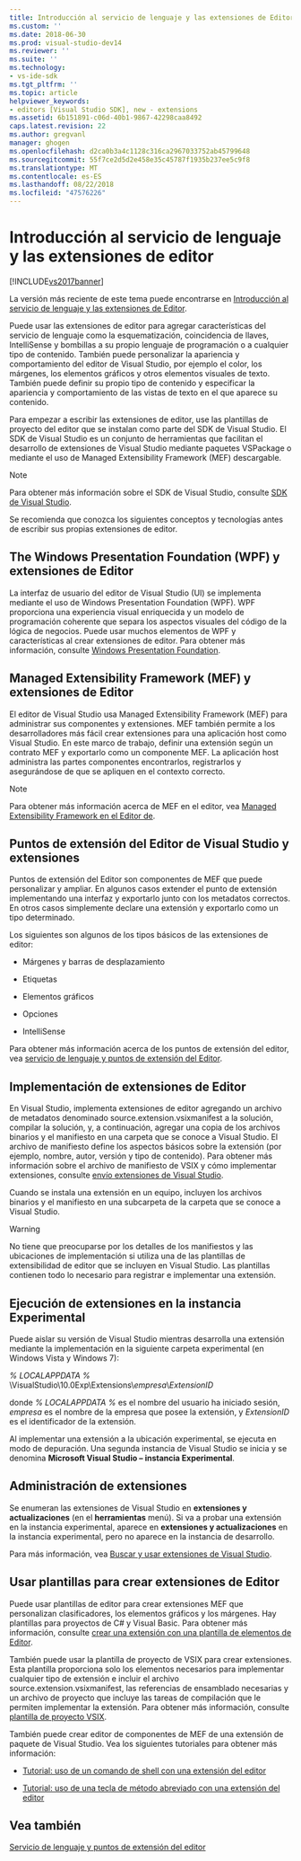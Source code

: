 ```yaml
---
title: Introducción al servicio de lenguaje y las extensiones de Editor | Microsoft Docs
ms.custom: ''
ms.date: 2018-06-30
ms.prod: visual-studio-dev14
ms.reviewer: ''
ms.suite: ''
ms.technology:
- vs-ide-sdk
ms.tgt_pltfrm: ''
ms.topic: article
helpviewer_keywords:
- editors [Visual Studio SDK], new - extensions
ms.assetid: 6b151891-c06d-40b1-9867-42298caa8492
caps.latest.revision: 22
ms.author: gregvanl
manager: ghogen
ms.openlocfilehash: d2ca0b3a4c1128c316ca2967033752ab45799648
ms.sourcegitcommit: 55f7ce2d5d2e458e35c45787f1935b237ee5c9f8
ms.translationtype: MT
ms.contentlocale: es-ES
ms.lasthandoff: 08/22/2018
ms.locfileid: "47576226"
---
```

# <a name="getting-started-with-language-service-and-editor-extensions"></a>Introducción al servicio de lenguaje y las extensiones de editor
[!INCLUDE[vs2017banner](../includes/vs2017banner.md)]

La versión más reciente de este tema puede encontrarse en [Introducción al servicio de lenguaje y las extensiones de Editor](https://docs.microsoft.com/visualstudio/extensibility/getting-started-with-language-service-and-editor-extensions).  
  
Puede usar las extensiones de editor para agregar características del servicio de lenguaje como la esquematización, coincidencia de llaves, IntelliSense y bombillas a su propio lenguaje de programación o a cualquier tipo de contenido. También puede personalizar la apariencia y comportamiento del editor de Visual Studio, por ejemplo el color, los márgenes, los elementos gráficos y otros elementos visuales de texto. También puede definir su propio tipo de contenido y especificar la apariencia y comportamiento de las vistas de texto en el que aparece su contenido.  
  
 Para empezar a escribir las extensiones de editor, use las plantillas de proyecto del editor que se instalan como parte del SDK de Visual Studio. El SDK de Visual Studio es un conjunto de herramientas que facilitan el desarrollo de extensiones de Visual Studio mediante paquetes VSPackage o mediante el uso de Managed Extensibility Framework (MEF) descargable.  
  
> [!NOTE]
>  Para obtener más información sobre el SDK de Visual Studio, consulte [SDK de Visual Studio](../extensibility/visual-studio-sdk.md).  
  
 Se recomienda que conozca los siguientes conceptos y tecnologías antes de escribir sus propias extensiones de editor.  
  
## <a name="the-windows-presentation-foundation-wpf-and-editor-extensions"></a>The Windows Presentation Foundation (WPF) y extensiones de Editor  
 La interfaz de usuario del editor de Visual Studio (UI) se implementa mediante el uso de Windows Presentation Foundation (WPF). WPF proporciona una experiencia visual enriquecida y un modelo de programación coherente que separa los aspectos visuales del código de la lógica de negocios. Puede usar muchos elementos de WPF y características al crear extensiones de editor. Para obtener más información, consulte [Windows Presentation Foundation](http://msdn.microsoft.com/library/f667bd15-2134-41e9-b4af-5ced6fafab5d).  
  
## <a name="the-managed-extensibility-framework-mef-and-editor-extensions"></a>Managed Extensibility Framework (MEF) y extensiones de Editor  
 El editor de Visual Studio usa Managed Extensibility Framework (MEF) para administrar sus componentes y extensiones. MEF también permite a los desarrolladores más fácil crear extensiones para una aplicación host como Visual Studio. En este marco de trabajo, definir una extensión según un contrato MEF y exportarlo como un componente MEF. La aplicación host administra las partes componentes encontrarlos, registrarlos y asegurándose de que se apliquen en el contexto correcto.  
  
> [!NOTE]
>  Para obtener más información acerca de MEF en el editor, vea [Managed Extensibility Framework en el Editor de](../extensibility/managed-extensibility-framework-in-the-editor.md).  
  
## <a name="visual-studio-editor-extension-points-and-extensions"></a>Puntos de extensión del Editor de Visual Studio y extensiones  
 Puntos de extensión del Editor son componentes de MEF que puede personalizar y ampliar. En algunos casos extender el punto de extensión implementando una interfaz y exportarlo junto con los metadatos correctos. En otros casos simplemente declare una extensión y exportarlo como un tipo determinado.  
  
 Los siguientes son algunos de los tipos básicos de las extensiones de editor:  
  
-   Márgenes y barras de desplazamiento  
  
-   Etiquetas  
  
-   Elementos gráficos  
  
-   Opciones  
  
-   IntelliSense  
  
 Para obtener más información acerca de los puntos de extensión del editor, vea [servicio de lenguaje y puntos de extensión del Editor](../extensibility/language-service-and-editor-extension-points.md).  
  
## <a name="deploying-editor-extensions"></a>Implementación de extensiones de Editor  
 En Visual Studio, implementa extensiones de editor agregando un archivo de metadatos denominado source.extension.vsixmanifest a la solución, compilar la solución, y, a continuación, agregar una copia de los archivos binarios y el manifiesto en una carpeta que se conoce a Visual Studio. El archivo de manifiesto define los aspectos básicos sobre la extensión (por ejemplo, nombre, autor, versión y tipo de contenido). Para obtener más información sobre el archivo de manifiesto de VSIX y cómo implementar extensiones, consulte [envío extensiones de Visual Studio](../extensibility/shipping-visual-studio-extensions.md).  
  
 Cuando se instala una extensión en un equipo, incluyen los archivos binarios y el manifiesto en una subcarpeta de la carpeta que se conoce a Visual Studio.  
  
> [!WARNING]
>  No tiene que preocuparse por los detalles de los manifiestos y las ubicaciones de implementación si utiliza una de las plantillas de extensibilidad de editor que se incluyen en Visual Studio. Las plantillas contienen todo lo necesario para registrar e implementar una extensión.  
  
## <a name="running-extensions-in-the-experimental-instance"></a>Ejecución de extensiones en la instancia Experimental  
 Puede aislar su versión de Visual Studio mientras desarrolla una extensión mediante la implementación en la siguiente carpeta experimental (en Windows Vista y Windows 7):  
  
 *% LOCALAPPDATA %* \VisualStudio\10.0Exp\Extensions\\*empresa*\\*ExtensionID*  
  
 donde *% LOCALAPPDATA %* es el nombre del usuario ha iniciado sesión, *empresa* es el nombre de la empresa que posee la extensión, y *ExtensionID* es el identificador de la extensión.  
  
 Al implementar una extensión a la ubicación experimental, se ejecuta en modo de depuración. Una segunda instancia de Visual Studio se inicia y se denomina **Microsoft Visual Studio – instancia Experimental**.  
  
## <a name="managing-extensions"></a>Administración de extensiones  
 Se enumeran las extensiones de Visual Studio en **extensiones y actualizaciones** (en el **herramientas** menú). Si va a probar una extensión en la instancia experimental, aparece en **extensiones y actualizaciones** en la instancia experimental, pero no aparece en la instancia de desarrollo.  
  
 Para más información, vea [Buscar y usar extensiones de Visual Studio](../ide/finding-and-using-visual-studio-extensions.md).  
  
## <a name="using-templates-to-create-editor-extensions"></a>Usar plantillas para crear extensiones de Editor  
 Puede usar plantillas de editor para crear extensiones MEF que personalizan clasificadores, los elementos gráficos y los márgenes. Hay plantillas para proyectos de C# y Visual Basic. Para obtener más información, consulte [crear una extensión con una plantilla de elementos de Editor](../extensibility/creating-an-extension-with-an-editor-item-template.md).  
  
 También puede usar la plantilla de proyecto de VSIX para crear extensiones. Esta plantilla proporciona solo los elementos necesarios para implementar cualquier tipo de extensión e incluir el archivo source.extension.vsixmanifest, las referencias de ensamblado necesarias y un archivo de proyecto que incluye las tareas de compilación que le permiten implementar la extensión. Para obtener más información, consulte [plantilla de proyecto VSIX](../extensibility/vsix-project-template.md).  
  
 También puede crear editor de componentes de MEF de una extensión de paquete de Visual Studio. Vea los siguientes tutoriales para obtener más información:  
  
-   [Tutorial: uso de un comando de shell con una extensión del editor](../extensibility/walkthrough-using-a-shell-command-with-an-editor-extension.md)  
  
-   [Tutorial: uso de una tecla de método abreviado con una extensión del editor](../extensibility/walkthrough-using-a-shortcut-key-with-an-editor-extension.md)  
  
## <a name="see-also"></a>Vea también  
 [Servicio de lenguaje y puntos de extensión del editor](../extensibility/language-service-and-editor-extension-points.md)

